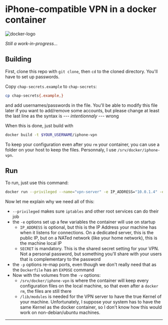 # iPhone-compatible VPN in a docker container 
![docker-logo](https://d3oypxn00j2a10.cloudfront.net/0.18.2/img/nav/docker-logo-loggedout.png) 

*Still a work-in-progress...*

## Building
First, clone this repo with `git clone`, then `cd` to the cloned directory. You'll have to set up passwords. 

Copy `chap-secrets.example` to `chap-secrets`: 

```bash
cp chap-secrets{.example,}
```

and add usernames/passwords in the file. You'll be able to modify this file later if you want to add/remove some accounts, but please change at least the last line as the syntax is --- *intentionnaly* --- wrong

When this is done, just build with

```bash 
docker build -t $YOUR_USERNAME/iphone-vpn
```

To keep your configuration even after you `rm` your container, you can use a folder on your host to keep the files. Personnaly, I use `/srv/docker/iphone-vpn`.

## Run 

To run, just use this command: 

```bash
docker run --privileged --name="vpn-server" -e IP_ADDRESS="10.0.1.4" -e SECRET="tchami" -p 500:500/udp -p 4500:4500/udp -p 1701:1701/udp -v /srv/docker/iphone-vpn:/data -v /lib/modules:/lib/modules allezxandre/iphone-vpn:latest
```

Now let me explain why we need all of this: 

* `--privileged` makes sure `iptables` and other root services can do their job
* the `-e` options set up a few variables the container will use on startup
	* `IP_ADDRESS` is optional, but this is the IP Address your machine has when it listens for connections. On a dedicated server, this is the public IP, but on a NATed network (like your home network), this is the machine local IP
	* `SECRET` is mandatory. This is the shared secret setting for your VPN. Not a personal password, but something you'll share with your users that is complementary to the password  
* the `-p` options re-map ports, even though we don't really need that as the `Dockerfile` has an `EXPOSE` command
* Now with the volumes from the `-v` options:
	* `/srv/docker/iphone-vpn` is where the container will keep every configuration files on the local machine, so that even after a `docker rm`, the files are still there
	* `/lib/modules` is needed for the VPN server to have the true Kernel of your machine. Unfortunately, I suppose your system has to have the same Kernel as the docker container, so I don't know how this would work on non-debian/ubuntu machines.

---